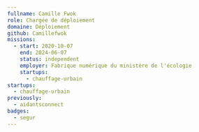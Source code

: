 ```yaml
---
fullname: Camille Fwok
role: Chargée de déploiement
domaine: Déploiement
github: Camillefwok
missions:
  - start: 2020-10-07
    end: 2024-06-07
    status: independent
    employer: Fabrique numérique du ministère de l'écologie
    startups:
      - chauffage-urbain
startups:
  - chauffage-urbain
previously:
  - aidantsconnect
badges:
  - segur
---
```

